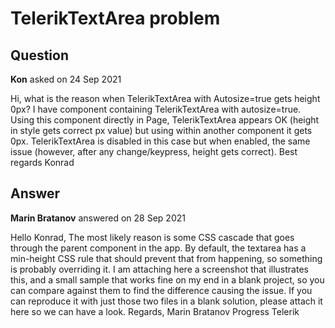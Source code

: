 # TelerikTextArea problem

## Question

**Kon** asked on 24 Sep 2021

Hi, what is the reason when TelerikTextArea with Autosize=true gets height 0px? I have component containing TelerikTextArea with autosize=true. Using this component directly in Page, TelerikTextArea appears OK (height in style gets correct px value) but using within another component it gets 0px. TelerikTextArea is disabled in this case but when enabled, the same issue (however, after any change/keypress, height gets correct). Best regards Konrad

## Answer

**Marin Bratanov** answered on 28 Sep 2021

Hello Konrad, The most likely reason is some CSS cascade that goes through the parent component in the app. By default, the textarea has a min-height CSS rule that should prevent that from happening, so something is probably overriding it. I am attaching here a screenshot that illustrates this, and a small sample that works fine on my end in a blank project, so you can compare against them to find the difference causing the issue. If you can reproduce it with just those two files in a blank solution, please attach it here so we can have a look. Regards, Marin Bratanov Progress Telerik
